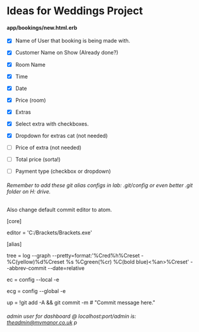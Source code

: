 # Ideas for Weddings Project

#### app/bookings/new.html.erb

- [x] Name of User that booking is being made with.

- [x] Customer Name on Show (Already done?)

- [x] Room Name

- [x] Time

- [x] Date

- [x] Price (room)

- [x] Extras

- [x] Select extra with checkboxes.

- [x] Dropdown for extras cat (not needed)

- [ ] Price of extra (not needed)

- [ ] Total price (sorta!)

- [ ] Payment type (checkbox or dropdown)

###### Remember to add these git alias configs in lab: .git/config or even better .git folder on H: drive.
Also change default commit editor to atom.

[core]

  editor = 'C:/Brackets/Brackets.exe'

[alias]

  tree = log --graph --pretty=format:'%Cred%h%Creset -%C(yellow)%d%Creset %s %Cgreen(%cr) %C(bold blue)<%an>%Creset' --abbrev-commit --date=relative

  ec  = config --local -e

  ecg = config --global -e

  up  = !git add -A && git commit -m # "Commit message here."


  ###### admin user for dashboard @ localhost:port/admin is: theadmin@mvmanor.co.uk p
